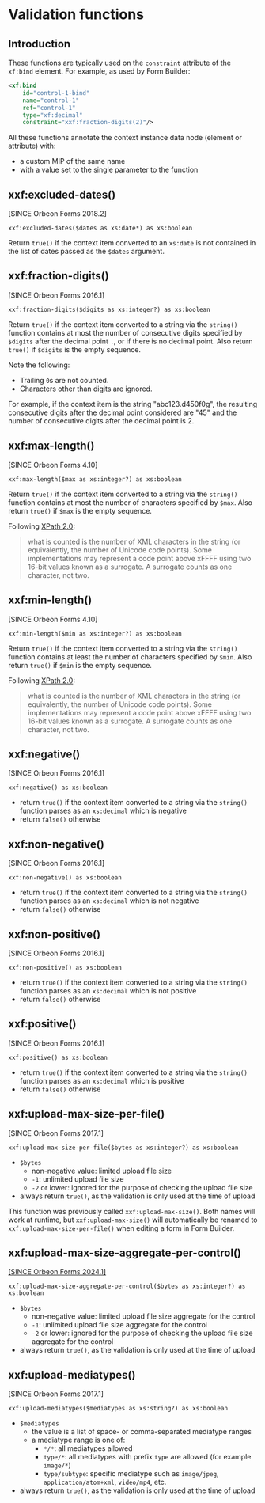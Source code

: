 # Validation functions

## Introduction

These functions are typically used on the `constraint` attribute of the `xf:bind` element. For example, as used by Form Builder:

```xml
<xf:bind
    id="control-1-bind"
    name="control-1"
    ref="control-1"
    type="xf:decimal"
    constraint="xxf:fraction-digits(2)"/>
```

All these functions annotate the context instance data node (element or attribute) with:

- a custom MIP of the same name
- with a value set to the single parameter to the function  

## xxf:excluded-dates()

[SINCE Orbeon Forms 2018.2]

```xpath
xxf:excluded-dates($dates as xs:date*) as xs:boolean
```

Return `true()` if the context item converted to an `xs:date` is not contained in the list of dates passed as the `$dates` argument.

## xxf:fraction-digits()

[SINCE Orbeon Forms 2016.1]

```xpath
xxf:fraction-digits($digits as xs:integer?) as xs:boolean
```

Return `true()` if the context item converted to a string via the `string()` function contains at most the number of consecutive digits
specified by `$digits` after the decimal point `.`, or if there is no decimal point. Also return `true()` if `$digits` is the empty sequence.

Note the following:

- Trailing `0`s are not counted.
- Characters other than digits are ignored.

For example, if the context item is the string "abc123.d450f0g", the resulting consecutive digits after the decimal point considered are "45" and the number of consecutive digits
after the decimal point is 2.

## xxf:max-length()

[SINCE Orbeon Forms 4.10]

```xpath
xxf:max-length($max as xs:integer?) as xs:boolean
```

Return `true()` if the context item converted to a string via the `string()` function contains at most the number of characters
specified by `$max`. Also return `true()` if `$max` is the empty sequence.

Following [XPath 2.0](http://www.w3.org/TR/xpath-functions/#string-types):

> what is counted is the number of XML characters in the string (or equivalently, the number of Unicode code points). Some implementations may represent a code point above xFFFF using two 16-bit values known as a surrogate. A surrogate counts as one character, not two.

## xxf:min-length()

[SINCE Orbeon Forms 4.10]

```xpath
xxf:min-length($min as xs:integer?) as xs:boolean
```

Return `true()` if the context item converted to a string via the `string()` function contains at least the number of characters
specified by `$min`. Also return `true()` if `$min` is the empty sequence.

Following [XPath 2.0](http://www.w3.org/TR/xpath-functions/#string-types):

> what is counted is the number of XML characters in the string (or equivalently, the number of Unicode code points). Some implementations may represent a code point above xFFFF using two 16-bit values known as a surrogate. A surrogate counts as one character, not two.

## xxf:negative()

[SINCE Orbeon Forms 2016.1]

```xpath
xxf:negative() as xs:boolean
```

- return `true()` if the context item converted to a string via the `string()` function parses as an `xs:decimal` which is negative
- return `false()` otherwise

## xxf:non-negative()

[SINCE Orbeon Forms 2016.1]

```xpath
xxf:non-negative() as xs:boolean
```

- return `true()` if the context item converted to a string via the `string()` function parses as an `xs:decimal` which is not negative
- return `false()` otherwise

## xxf:non-positive()

[SINCE Orbeon Forms 2016.1]

```xpath
xxf:non-positive() as xs:boolean
```

- return `true()` if the context item converted to a string via the `string()` function parses as an `xs:decimal` which is not positive
- return `false()` otherwise

## xxf:positive()

[SINCE Orbeon Forms 2016.1]

```xpath
xxf:positive() as xs:boolean
```

- return `true()` if the context item converted to a string via the `string()` function parses as an `xs:decimal` which is positive
- return `false()` otherwise

## xxf:upload-max-size-per-file()

[SINCE Orbeon Forms 2017.1]

```xpath
xxf:upload-max-size-per-file($bytes as xs:integer?) as xs:boolean
```

- `$bytes`
   - non-negative value: limited upload file size
   - `-1`: unlimited upload file size
   - `-2` or lower: ignored for the purpose of checking the upload file size
- always return `true()`, as the validation is only used at the time of upload

This function was previously called `xxf:upload-max-size()`. Both names will work at runtime, but `xxf:upload-max-size()` will automatically be renamed to `xxf:upload-max-size-per-file()` when editing a form in Form Builder.

## xxf:upload-max-size-aggregate-per-control()

[\[SINCE Orbeon Forms 2024.1\]](/release-notes/orbeon-forms-2024.1.md)

```xpath
xxf:upload-max-size-aggregate-per-control($bytes as xs:integer?) as xs:boolean
```

- `$bytes`
    - non-negative value: limited upload file size aggregate for the control
    - `-1`: unlimited upload file size aggregate for the control
    - `-2` or lower: ignored for the purpose of checking the upload file size aggregate for the control
- always return `true()`, as the validation is only used at the time of upload

## xxf:upload-mediatypes()

[SINCE Orbeon Forms 2017.1]

```xpath
xxf:upload-mediatypes($mediatypes as xs:string?) as xs:boolean
```

- `$mediatypes` <!-- TODO: Duplicated from xforms.md -->
    - the value is a list of space- or comma-separated mediatype ranges
    - a mediatype range is one of:
      - `*/*`: all mediatypes allowed
      - `type/*`: all mediatypes with prefix `type` are allowed (for example `image/*`)
      - `type/subtype`: specific mediatype such as `image/jpeg`, `application/atom+xml`, `video/mp4`, etc.
- always return `true()`, as the validation is only used at the time of upload
